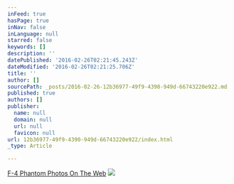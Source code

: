 ```yaml
---
inFeed: true
hasPage: true
inNav: false
inLanguage: null
starred: false
keywords: []
description: ''
datePublished: '2016-02-26T02:21:45.243Z'
dateModified: '2016-02-26T02:21:25.706Z'
title: ''
author: []
sourcePath: _posts/2016-02-26-12b36977-49f9-4390-949d-66743220e922.md
published: true
authors: []
publisher:
  name: null
  domain: null
  url: null
  favicon: null
url: 12b36977-49f9-4390-949d-66743220e922/index.html
_type: Article

---
```

[F-4 Phantom Photos On The Web][0]
![](https://the-grid-user-content.s3-us-west-2.amazonaws.com/beb484fb-ac4c-40b6-8e87-55d6152e157f.jpg)

[0]: https://www.google.com/search?q=usaf+thunderbirds+f-4+phantom&espv=2&biw=1680&bih=925&source=lnms&tbm=isch&sa=X&ved=0ahUKEwie7ZbcnZTLAhUT8GMKHblZCLoQ_AUIBigB